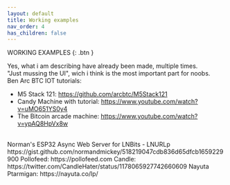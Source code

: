 ```yaml
---
layout: default
title: Working examples
nav_order: 4
has_children: false
---
```



WORKING EXAMPLES
{: .btn }

Yes, what i am describing have already been made, multiple times.
<br> "Just mussing the UI", wich i think is the most important part for noobs. 
<br>
Ben Arc BTC IOT tutorials:
- M5 Stack 121: https://github.com/arcbtc/M5Stack121
- Candy Machine with tutorial: https://www.youtube.com/watch?v=uMO651YS0y4
- The Bitcoin arcade machine: https://www.youtube.com/watch?v=ypAQ8HpVx8w

<br>
Norman's  ESP32 Async Web Server for LNBits - LNURLp  https://gist.github.com/normandmickey/518219047cdb836d65dfcb1659229900
Pollofeed:  https://pollofeed.com
Candle: https://twitter.com/CandleHater/status/1178065927742660609
Nayuta Ptarmigan: https://nayuta.co/lp/